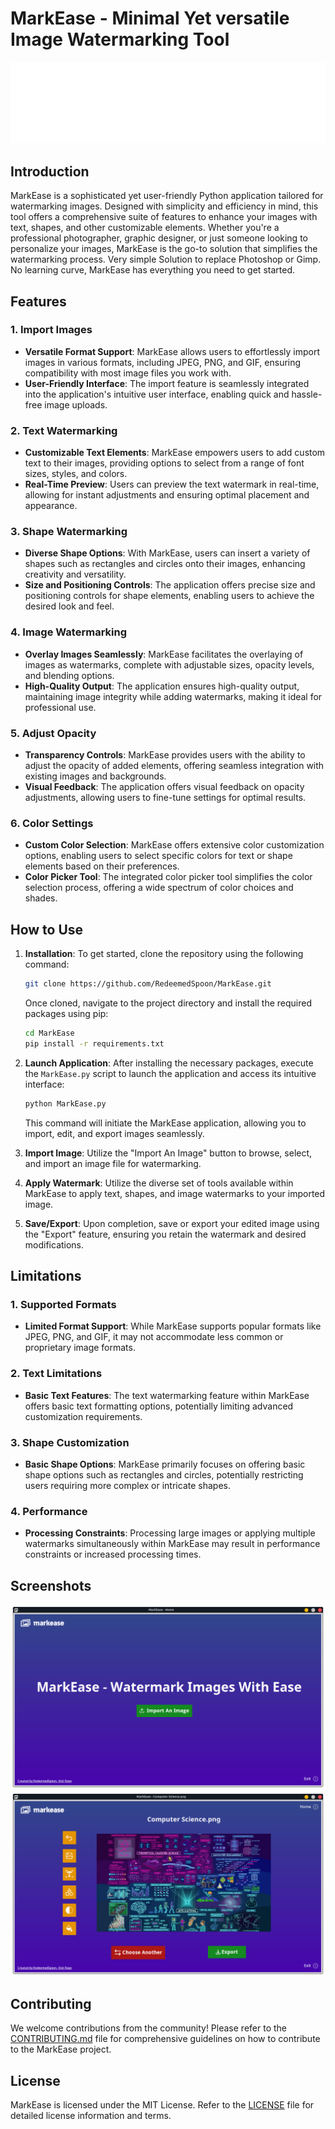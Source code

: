 # MarkEase - Minimal Yet versatile Image Watermarking Tool

![MarkEase Screenshot](./Images/Logo.png)

## Introduction

MarkEase is a sophisticated yet user-friendly Python application tailored for watermarking images. Designed with simplicity and efficiency in mind, this tool offers a comprehensive suite of features to enhance your images with text, shapes, and other customizable elements. Whether you're a professional photographer, graphic designer, or just someone looking to personalize your images, MarkEase is the go-to solution that simplifies the watermarking process. Very simple Solution to replace Photoshop or Gimp. No learning curve, MarkEase has everything you need to get started.

## Features

### 1. Import Images

-  **Versatile Format Support**: MarkEase allows users to effortlessly import images in various formats, including JPEG, PNG, and GIF, ensuring compatibility with most image files you work with.
-  **User-Friendly Interface**: The import feature is seamlessly integrated into the application's intuitive user interface, enabling quick and hassle-free image uploads.

### 2. Text Watermarking

-  **Customizable Text Elements**: MarkEase empowers users to add custom text to their images, providing options to select from a range of font sizes, styles, and colors.
-  **Real-Time Preview**: Users can preview the text watermark in real-time, allowing for instant adjustments and ensuring optimal placement and appearance.

### 3. Shape Watermarking

-  **Diverse Shape Options**: With MarkEase, users can insert a variety of shapes such as rectangles and circles onto their images, enhancing creativity and versatility.
-  **Size and Positioning Controls**: The application offers precise size and positioning controls for shape elements, enabling users to achieve the desired look and feel.

### 4. Image Watermarking

-  **Overlay Images Seamlessly**: MarkEase facilitates the overlaying of images as watermarks, complete with adjustable sizes, opacity levels, and blending options.
-  **High-Quality Output**: The application ensures high-quality output, maintaining image integrity while adding watermarks, making it ideal for professional use.

### 5. Adjust Opacity

-  **Transparency Controls**: MarkEase provides users with the ability to adjust the opacity of added elements, offering seamless integration with existing images and backgrounds.
-  **Visual Feedback**: The application offers visual feedback on opacity adjustments, allowing users to fine-tune settings for optimal results.

### 6. Color Settings

-  **Custom Color Selection**: MarkEase offers extensive color customization options, enabling users to select specific colors for text or shape elements based on their preferences.
-  **Color Picker Tool**: The integrated color picker tool simplifies the color selection process, offering a wide spectrum of color choices and shades.

## How to Use

1. **Installation**: To get started, clone the repository using the following command:

   ```bash
   git clone https://github.com/RedeemedSpoon/MarkEase.git
   ```

   Once cloned, navigate to the project directory and install the required packages using pip:

   ```bash
   cd MarkEase
   pip install -r requirements.txt
   ```

2. **Launch Application**: After installing the necessary packages, execute the `MarkEase.py` script to launch the application and access its intuitive interface:
   ```bash
   python MarkEase.py
   ```
   This command will initiate the MarkEase application, allowing you to import, edit, and export images seamlessly.
3. **Import Image**: Utilize the "Import An Image" button to browse, select, and import an image file for watermarking.
4. **Apply Watermark**: Utilize the diverse set of tools available within MarkEase to apply text, shapes, and image watermarks to your imported image.
5. **Save/Export**: Upon completion, save or export your edited image using the "Export" feature, ensuring you retain the watermark and desired modifications.

## Limitations

### 1. Supported Formats

-  **Limited Format Support**: While MarkEase supports popular formats like JPEG, PNG, and GIF, it may not accommodate less common or proprietary image formats.

### 2. Text Limitations

-  **Basic Text Features**: The text watermarking feature within MarkEase offers basic text formatting options, potentially limiting advanced customization requirements.

### 3. Shape Customization

-  **Basic Shape Options**: MarkEase primarily focuses on offering basic shape options such as rectangles and circles, potentially restricting users requiring more complex or intricate shapes.

### 4. Performance

-  **Processing Constraints**: Processing large images or applying multiple watermarks simultaneously within MarkEase may result in performance constraints or increased processing times.

## Screenshots

![Screenshot 1](./Images/home.png)
![Screenshot 2](./Images/edit.png)

## Contributing

We welcome contributions from the community! Please refer to the [CONTRIBUTING.md](CONTRIBUTING.md) file for comprehensive guidelines on how to contribute to the MarkEase project.

## License

MarkEase is licensed under the MIT License. Refer to the [LICENSE](LICENSE) file for detailed license information and terms.
